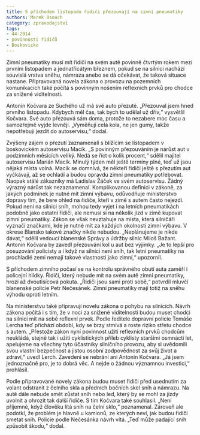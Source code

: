 ```yaml
---
title: S příchodem listopadu řidiči přezouvají na zimní pneumatiky
authors: Marek Osouch
category: zpravodajství
tags: 
- 44-2014
- povinnosti řidičů
- Boskovicko
---
```

Zimní pneumatiky musí mít řidiči na svém autě povinně čtvrtým rokem mezi prvním listopadem a jednatřicátým březnem, pokud se na silnici nachází souvislá vrstva sněhu, námraza anebo se dá očekávat, že taková situace nastane. Připravovaná novela zákona o provozu na pozemních komunikacích také počítá s povinným nošením reflexních prvků pro chodce za snížené viditelnosti. 

Antonín Kočvara ze Suchého už má své auto přezuté. „Přezouval jsem hned prvního listopadu. Kdybych měl čas, tak bych to udělal už dřív,“ vysvětlil Kočvara. Své auto přezouvá sám doma, protože to nezabere moc času a samozřejmě vyjde levněji. „Vyměňuji celá kola, ne jen gumy, takže nepotřebuji jezdit do autoservisu,“ dodal. 

Zvýšený zájem o přezutí zaznamenali s blížícím se listopadem v boskovickém autoservisu Macík. „S povinným přezouváním je nárůst aut v podzimních měsících veliký. Nedá se říct o kolik procent,“ sdělil majitel autoservisu Marián Macík. Minulý týden měl ještě termíny plné, teď už jsou nějaká místa volná. Macík se domnívá, že někteří řidiči ještě s přezutím aut vyčkávají, až se ochladí a budou opravdu zimní pneumatiky potřebovat. Naopak stálé zákazníky má Ladislav Žáček ve svém autoservisu. Žádný výrazný nárůst tak nezaznamenal. Komplikovanou definici v zákoně, za jakých podmínek je nutné mít zimní výbavu, odůvodňuje ministerstvo dopravy tím, že bere ohled na řidiče, kteří v zimě s autem často nejezdí. Pokud není na silnici sníh, mohou tedy vyjet i na letních pneumatikách podobně jako ostatní řidiči, ale nemusí si na několik jízd v zimě kupovat zimní pneumatiky. Zákon se však nevztahuje na místa, která silničáři vyznačí značkami, kde je nutné mít za každých okolností zimní výbavu. V okrese Blansko takové značky nikde nebudou. „Neplánujeme je nikde dávat,“ sdělil vedoucí blanenské Správy a údržby silnic Miloš Bažant. Antonín Kočvara by zavedl přezouvání kol u aut bez výjimky. „Je to lepší pro posuzování policisty a i když na silnici není sníh, tak letní pneumatiky na prochladlé zemi nemají takové vlastnosti jako zimní,“ upozornil.

S příchodem zimního počasí se na kontrolu správného obutí auta zaměří i policejní hlídky. Řidiči, který nebude mít na svém autě zimní pneumatiky, hrozí až dvoutisícová pokuta. „Řidiči jsou sami proti sobě,“ potvrdil mluvčí blanenské policie Petr Nečesánek. Zimní pneumatiky mají totiž na sněhu výhodu oproti letním. 

Na ministerstvu také připravují novelu zákona o pohybu na silnicích. Návrh zákona počítá i s tím, že v noci za snížené viditelnosti budou muset chodci na silnici mít na sobě reflexní prvek. Podle ředitele dopravní policie Tomáše Lercha teď přichází období, kdy se brzy stmívá a roste riziko střetu chodce s autem. „Přestože zákon nyní povinnost užití reflexních prvků chodcům neukládá, stejně tak i užití cyklistických přileb cyklisty staršími osmnácti let, apelujeme na všechny tyto účastníky silničního provozu, aby si uvědomili svou vlastní bezpečnost a jistou osobní zodpovědnost za svůj život a zdraví,“ uvedl Lerch. Zavedení se nebrání ani Antonín Kočvara. „Já jsem jednoznačně pro, je to dobrá věc. A nejde o žádnou významnou investici,“ prohlásil. 

Podle připravované novely zákona budou muset řidiči před usednutím za volant odstranit z čelního skla a předních bočních skel sníh a námrazu. Na autě dále nebude smět zůstat sníh nebo led, který by se mohl za jízdy uvolnit a ohrozit tak další řidiče.  S tím Kočvara také souhlasil. „Není příjemné, když člověku lítá sníh na čelní sklo,“ poznamenal. Zároveň ale podotkl, že problém je hlavně u kamionů, ze kterých neví, jak budou řidiči smetat sníh. Policie podle Nečesánka návrh vítá. „Teď může padající sníh způsobit škodu,“ dodal. 

